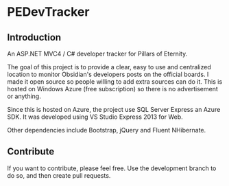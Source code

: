PEDevTracker
=============

Introduction
-------------

An ASP.NET MVC4 / C# developer tracker for Pillars of Eternity. 

The goal of this project is to provide a clear, easy to use and centralized location to monitor Obsidian's developers posts on the official boards.
I made it open source so people willing to add extra sources can do it. This is hosted on Windows Azure (free subscription) so there is no advertisement or anything.

Since this is hosted on Azure, the project use SQL Server Express an Azure SDK. It was developed using VS Studio Express 2013 for Web.

Other dependencies include Bootstrap, jQuery and Fluent NHibernate.

Contribute
-----------

If you want to contribute, please feel free. Use the development branch to do so, and then create pull requests.
